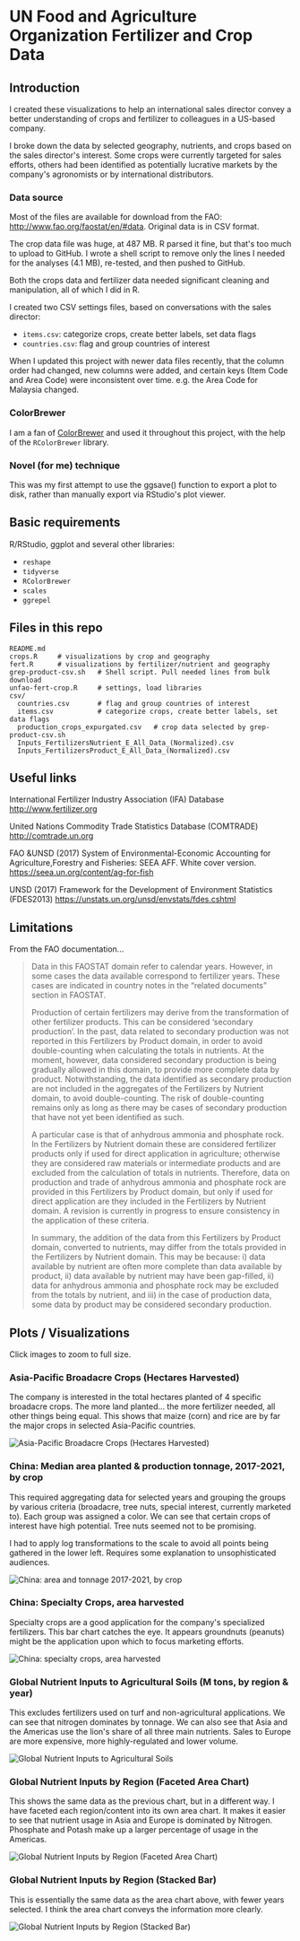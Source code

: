 UN Food and Agriculture Organization Fertilizer and Crop Data
=============

Introduction
------------
I created these visualizations to help an international sales director convey a better understanding of crops and fertilizer to colleagues in a US-based company.

I broke down the data by selected geography, nutrients, and crops based on the sales director's interest. Some crops were currently targeted for sales efforts, others had been identified as potentially lucrative markets by the company's agronomists or by international distributors.

### Data source

Most of the files are available for download from the FAO: <http://www.fao.org/faostat/en/#data>. Original data is in CSV format.

The crop data file was huge, at 487 MB. R parsed it fine, but that's too much to upload to GitHub. I wrote a shell script to remove only the lines I needed for the analyses (4.1 MB), re-tested, and then pushed to GitHub.

Both the crops data and fertilizer data needed significant cleaning and manipulation, all of which I did in R.

I created two CSV settings files, based on conversations with the sales director:

- `items.csv`: categorize crops, create better labels, set data flags
- `countries.csv`: flag and group countries of interest

When I updated this project with newer data files recently, that the column order had changed, new columns were added, and certain keys (Item Code and Area Code) were inconsistent over time. e.g. the Area Code for Malaysia changed.

### ColorBrewer

I am a fan of [ColorBrewer](https://colorbrewer2.org/) and used it throughout this project, with the help of the `RColorBrewer` library.


### Novel (for me) technique

This was my first attempt to use the ggsave() function to export a plot to disk, rather than manually export via RStudio's plot viewer.

Basic requirements
------------------
R/RStudio, ggplot and several other libraries:
- `reshape`
- `tidyverse`
- `RColorBrewer`
- `scales`
- `ggrepel`

Files in this repo
------------------
    README.md
    crops.R     # visualizations by crop and geography
    fert.R      # visualizations by fertilizer/nutrient and geography
    grep-product-csv.sh   # Shell script. Pull needed lines from bulk download
    unfao-fert-crop.R     # settings, load libraries
    csv/
      countries.csv       # flag and group countries of interest
      items.csv           # categorize crops, create better labels, set data flags
      production_crops_expurgated.csv   # crop data selected by grep-product-csv.sh
      Inputs_FertilizersNutrient_E_All_Data_(Normalized).csv
      Inputs_FertilizersProduct_E_All_Data_(Normalized).csv


Useful links
------------------
International Fertilizer Industry Association (IFA) Database
<http://www.fertilizer.org>

United Nations Commodity Trade Statistics Database (COMTRADE)
<http://comtrade.un.org>

FAO &UNSD (2017) System of Environmental-Economic Accounting for Agriculture,Forestry and Fisheries: SEEA AFF. White cover version.
<https://seea.un.org/content/ag-for-fish>

UNSD (2017) Framework for the Development of Environment Statistics (FDES2013)
<https://unstats.un.org/unsd/envstats/fdes.cshtml>


Limitations
-----------
From the FAO documentation...

> Data in this FAOSTAT domain refer to calendar years. However, in some cases the data available correspond to fertilizer years. These cases are indicated in country notes in the “related documents” section in FAOSTAT.
> 
> Production of certain fertilizers may derive from the transformation of other fertilizer products. This can be considered ‘secondary production’. In the past, data related to secondary production was not reported in this Fertilizers by Product domain, in order to avoid double-counting when calculating the totals in nutrients. At the moment, however, data considered secondary production is being gradually allowed in this domain, to provide more complete data by product. Notwithstanding, the data identified as secondary production are not included in the aggregates of the Fertilizers by Nutrient domain, to avoid double-counting. The risk of double-counting remains only as long as there may be cases of secondary production that have not yet been identified as such.
> 
> A particular case is that of anhydrous ammonia and phosphate rock. In the Fertilizers by Nutrient domain these are considered fertilizer products only if used for direct application in agriculture; otherwise they are considered raw materials or intermediate products and are excluded from the calculation of totals in nutrients. Therefore, data on production and trade of anhydrous ammonia and phosphate rock are provided in this Fertilizers by Product domain, but only if used for direct application are they included in the Fertilizers by Nutrient domain. A revision is currently in progress to ensure consistency in the application of these criteria.
> 
> In summary, the addition of the data from this Fertilizers by Product domain, converted to nutrients, may differ from the totals provided in the Fertilizers by Nutrient domain. This may be because: i) data available by nutrient are often more complete than data available by product, ii) data available by nutrient may have been gap-filled, ii) data for anhydrous ammonia and phosphate rock may be excluded from the totals by nutrient, and iii) in the case of production data, some data by product may be considered secondary production.


Plots / Visualizations
----------------------

Click images to zoom to full size.

### Asia-Pacific Broadacre Crops (Hectares Harvested)

The company is interested in the total hectares planted of 4 specific broadacre crops. The more land planted... the more fertilizer needed, all other things being equal. This shows that maize (corn) and rice are by far the major crops in selected Asia-Pacific countries.

![Asia-Pacific Broadacre Crops (Hectares Harvested)](plots/apac-broadacre-area-2021-higher-res.png)

### China: Median area planted & production tonnage, 2017-2021, by crop

This required aggregating data for selected years and grouping the groups by various criteria (broadacre, tree nuts, special interest, currently marketed to). Each group was assigned a color. We can see that certain crops of interest have high potential. Tree nuts seemed not to be promising.

I had to apply log transformations to the scale to avoid all points being gathered in the lower left. Requires some explanation to unsophisticated audiences.

![China: area and tonnage 2017-2021, by crop](plots/china-scatter-plot.png)


### China: Specialty Crops, area harvested

Specialty crops are a good application for the company's specialized fertilizers. This bar chart catches the eye. It appears groundnuts (peanuts) might be the application upon which to focus marketing efforts.

![China: specialty crops, area harvested](plots/china-specialty-crops-area.png)

<!--
### China: crops by area planted

China is a market with growth potential for the company. This simple bar chart shows that cereal crops dominate in terms of area planted. Not impressive to look at, but an important message.

![China: Crops by area planted)](plots/china-crops-by-area.png)
-->

### Global Nutrient Inputs to Agricultural Soils (M tons, by region & year)

This excludes fertilizers used on turf and non-agricultural applications. We can see that nitrogen dominates by tonnage. We can also see that Asia and the Americas use the lion's share of all three main nutrients. Sales to Europe are more expensive, more highly-regulated and lower volume.

![Global Nutrient Inputs to Agricultural Soils](plots/global-nutrients-facets-by-region.png)


### Global Nutrient Inputs by Region (Faceted Area Chart)

This shows the same data as the previous chart, but in a different way. I have faceted each region/content into its own area chart. It makes it easier to see that nutrient usage in Asia and Europe is dominated by Nitrogen. Phosphate and Potash make up a larger percentage of usage in the Americas.

![Global Nutrient Inputs by Region (Faceted Area Chart)](plots/global-region-facets-by-nutrient.png)


### Global Nutrient Inputs by Region (Stacked Bar)

This is essentially the same data as the area chart above, with fewer years selected. I think the area chart conveys the information more clearly.

![Global Nutrient Inputs by Region (Stacked Bar)](plots/global-region-facets-by-nutrient-bar.png)
